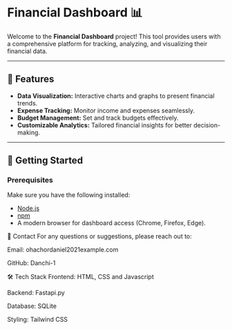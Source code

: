 # Financial Dashboard 📊

Welcome to the **Financial Dashboard** project! This tool provides users with a comprehensive platform for tracking, analyzing, and visualizing their financial data.

---

## 🌟 Features
- **Data Visualization:** Interactive charts and graphs to present financial trends.
- **Expense Tracking:** Monitor income and expenses seamlessly.
- **Budget Management:** Set and track budgets effectively.
- **Customizable Analytics:** Tailored financial insights for better decision-making.

---

## 🚀 Getting Started

### Prerequisites
Make sure you have the following installed:
- [Node.js](https://nodejs.org/)
- [npm](https://www.npmjs.com/)
- A modern browser for dashboard access (Chrome, Firefox, Edge).

📧 Contact
For any questions or suggestions, please reach out to:

Email: ohachordaniel2021example.com

GitHub: Danchi-1

🛠️ Tech Stack
Frontend: HTML, CSS and Javascript

Backend: Fastapi.py

Database: SQLite

Styling: Tailwind CSS
